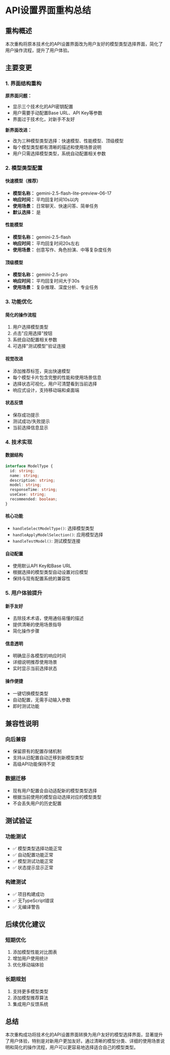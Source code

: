 # API设置界面重构总结

## 重构概述

本次重构将原本技术化的API设置界面改为用户友好的模型类型选择界面，简化了用户操作流程，提升了用户体验。

## 主要变更

### 1. 界面结构重构

**原界面问题：**
- 显示三个技术化的API密钥配置
- 用户需要手动配置Base URL、API Key等参数
- 界面过于技术化，对新手不友好

**新界面改进：**
- 改为三种模型类型选择：快速模型、性能模型、顶级模型
- 每个模型类型都有清晰的描述和使用场景说明
- 用户只需选择模型类型，系统自动配置相关参数

### 2. 模型类型配置

#### 快速模型（推荐）
- **模型名称：** gemini-2.5-flash-lite-preview-06-17
- **响应时间：** 平均回复时间10s以内
- **使用场景：** 日常聊天、快速问答、简单任务
- **默认选择：** 是

#### 性能模型
- **模型名称：** gemini-2.5-flash
- **响应时间：** 平均回复时间20s左右
- **使用场景：** 创意写作、角色扮演、中等复杂度任务

#### 顶级模型
- **模型名称：** gemini-2.5-pro
- **响应时间：** 平均回复时间大于30s
- **使用场景：** 复杂推理、深度分析、专业任务

### 3. 功能优化

#### 简化的操作流程
1. 用户选择模型类型
2. 点击"应用选择"按钮
3. 系统自动配置相关参数
4. 可选择"测试模型"验证连接

#### 视觉改进
- 添加推荐标签，突出快速模型
- 每个模型卡片包含完整的性能和使用场景信息
- 选择状态可视化，用户可清楚看到当前选择
- 响应式设计，支持移动端和桌面端

#### 状态反馈
- 保存成功提示
- 测试成功/失败提示
- 当前选择信息显示

### 4. 技术实现

#### 数据结构
```typescript
interface ModelType {
  id: string;
  name: string;
  description: string;
  model: string;
  responseTime: string;
  useCase: string;
  recommended: boolean;
}
```

#### 核心功能
- `handleSelectModelType()`: 选择模型类型
- `handleApplyModelSelection()`: 应用模型选择
- `handleTestModel()`: 测试模型连接

#### 自动配置
- 使用默认API Key和Base URL
- 根据选择的模型类型自动设置对应模型
- 保持与现有配置系统的兼容性

### 5. 用户体验提升

#### 新手友好
- 去除技术术语，使用通俗易懂的描述
- 提供清晰的使用场景指导
- 简化操作步骤

#### 信息透明
- 明确显示各模型的响应时间
- 详细说明推荐使用场景
- 实时显示当前选择状态

#### 操作便捷
- 一键切换模型类型
- 自动配置，无需手动输入参数
- 即时测试功能

## 兼容性说明

### 向后兼容
- 保留原有的配置存储机制
- 支持从旧配置自动迁移到新模型类型
- 高级API功能保持不变

### 数据迁移
- 现有用户配置会自动适配新的模型类型选择
- 根据当前使用的模型自动选择对应的模型类型
- 不会丢失用户的历史配置

## 测试验证

### 功能测试
- ✅ 模型类型选择功能正常
- ✅ 自动配置功能正常
- ✅ 模型测试功能正常
- ✅ 状态提示显示正常

### 构建测试
- ✅ 项目构建成功
- ✅ 无TypeScript错误
- ✅ 无编译警告

## 后续优化建议

### 短期优化
1. 添加模型性能对比图表
2. 增加用户使用统计
3. 优化移动端体验

### 长期规划
1. 支持更多模型类型
2. 添加模型推荐算法
3. 集成用户反馈系统

## 总结

本次重构成功将技术化的API设置界面转换为用户友好的模型选择界面，显著提升了用户体验，特别是对新用户更加友好。通过清晰的模型分类、详细的使用场景说明和简化的操作流程，用户可以更容易地选择适合自己的模型类型。 